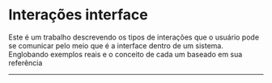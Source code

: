 # Interações interface

Este é um trabalho descrevendo os tipos de interações que o usuário pode se comunicar pelo meio que é a interface dentro de um sistema. 
Englobando exemplos reais e o conceito de cada um baseado em sua referência

---
